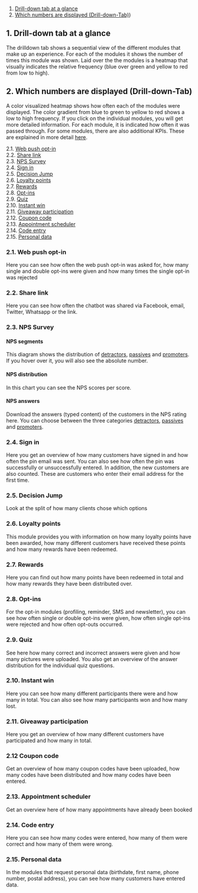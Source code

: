 1. [Drill-down tab at a glance](#4-drill-down-tab-at-a-glance)
2. [Which numbers are displayed (Drill-down-Tab)](#5-which-numbers-are-displayed-drill-down-tab))

## 1. Drill-down tab at a glance

The drilldown tab shows a sequential view of the different modules that make up an experience. For each of the modules it shows the number of times this module was shown. Laid over the the modules is a heatmap that visually indicates the relative frequency (blue over green and yellow to red from low to high).

## 2. Which numbers are displayed (Drill-down-Tab)

A color visualized heatmap shows how often each of the modules were displayed. The color gradient from blue to green to yellow to red shows a low to high 
frequency.
If you click on the individual modules, you will get more detailed information. For each module, it is indicated how often it was passed through. For some 
modules, there are also additional KPIs. These are explained in more detail [here](#51-web-push-opt-in).

2.1. [Web push opt-in](#51-web-push-opt-in)</br>
2.2. [Share link](#52-share-link)</br>
2.3. [NPS Survey](#53-nps-survey)</br>
2.4. [Sign in](#54-sign-in)</br>
2.5. [Decision Jump](#55-decision-jump)</br>
2.6. [Loyalty points](#56-loyalty-points)</br>
2.7. [Rewards](#57-rewards)</br>
2.8. [Opt-ins](#58-opt-ins)</br>
2.9. [Quiz](#59-quiz)</br>
2.10. [Instant win](#510-instant-win)</br>
2.11. [Giveaway participation](#511-giveaway-participation)</br>
2.12. [Coupon code](#512-coupon-code)</br>
2.13. [Appointment scheduler](#513-appointment-scheduler)</br>
2.14. [Code entry](#514-code-entry)</br>
2.15. [Personal data](#515-personal-data)</br>


### 2.1. Web push opt-in
Here you can see how often the web push opt-in was asked for, how many single and double opt-ins were given and how many times the single opt-in was rejected

### 2.2. Share link
Here you can see how often the chatbot was shared via Facebook, email, Twitter, Whatsapp or the link.

### 2.3. NPS Survey

#### NPS segments
This diagram shows the distribution of [detractors](#detractors), [passives](#passives) and [promoters](#promoters). If you hover over it, you will also see the 
absolute number.

#### NPS distribution
In this chart you can see the NPS scores per score.

#### NPS answers
Download the answers (typed content) of the customers in the NPS rating here. You can choose between the three categories [detractors](#detractors), 
[passives](#passives) and [promoters](#promoters).

### 2.4. Sign in
Here you get an overview of how many customers have signed in and how often the pin email was sent. You can also see how often the pin was successfully or 
unsuccessfully entered. In addition, the new customers are also counted. These are customers who enter their email address for the first time.

### 2.5. Decision Jump
Look at the split of how many clients chose which options

### 2.6. Loyalty points
This module provides you with information on how many loyalty points have been awarded, how many different customers have received these points and how many 
rewards have been redeemed.

### 2.7. Rewards
Here you can find out how many points have been redeemed in total and how many rewards they have been distributed over.

### 2.8. Opt-ins
For the opt-in modules (profiling, reminder, SMS and newsletter), you can see how often single or double opt-ins were given, how often single opt-ins were 
rejected and how often opt-outs occurred.

### 2.9. Quiz
See here how many correct and incorrect answers were given and how many pictures were uploaded. You also get an overview of the answer distribution for the 
individual quiz questions.

### 2.10. Instant win
Here you can see how many different participants there were and how many in total. You can also see how many participants won and how many lost.

### 2.11. Giveaway participation
Here you get an overview of how many different customers have participated and how many in total.

### 2.12 Coupon code
Get an overview of how many coupon codes have been uploaded, how many codes have been distributed and how many codes have been entered.

### 2.13. Appointment scheduler
Get an overview here of how many appointments have already been booked

### 2.14. Code entry
Here you can see how many codes were entered, how many of them were correct and how many of them were wrong.

### 2.15. Personal data
In the modules that request personal data (birthdate, first name, phone number, postal address), you can see how many customers have entered data.






